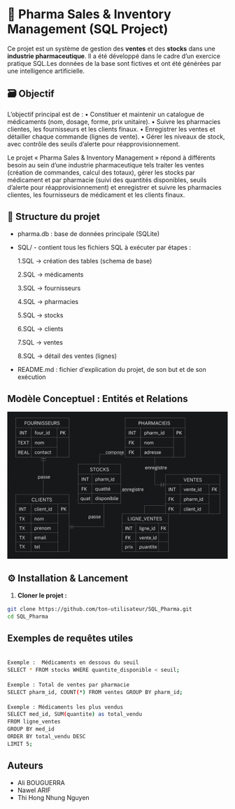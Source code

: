 # 💊 Pharma Sales & Inventory Management (SQL Project)

Ce projet est un système de gestion des **ventes** et des **stocks** dans une **industrie pharmaceutique**. Il a été développé dans le cadre d’un exercice pratique SQL.Les données de la base sont fictives et ont été générées par une intelligence artificielle.

## 🗃️ Objectif

L’objectif principal est de :
    • Constituer et maintenir un catalogue de médicaments (nom, dosage, forme, prix unitaire).
    • Suivre les pharmacies clientes, les fournisseurs et les clients finaux.
    • Enregistrer les ventes et détailler chaque commande (lignes de vente).
    • Gérer les niveaux de stock, avec contrôle des seuils d’alerte pour réapprovisionnement.

Le projet « Pharma Sales & Inventory Management » répond à différents besoin au sein d’une industrie pharmaceutique tels traiter les ventes (création de commandes, calcul des totaux), gérer les stocks par médicament et par pharmacie (suivi des quantités disponibles, seuils d’alerte pour réapprovisionnement) et enregistrer et suivre les pharmacies clientes, les fournisseurs de médicament et les clients finaux.

## 📁 Structure du projet

- pharma.db : base de données principale (SQLite)

- SQL/ - contient tous les fichiers SQL à exécuter par étapes :

  1.SQL → création des tables (schema de base)

  2.SQL → médicaments

  3.SQL → fournisseurs

  4.SQL → pharmacies

  5.SQL → stocks
  
  6.SQL → clients

  7.SQL → ventes

  8.SQL → détail des ventes (lignes)

- README.md : fichier d'explication du projet, de son but et de son exécution

## Modèle Conceptuel : Entités et Relations

![](D-E-R.png)



## ⚙️ Installation & Lancement

1. **Cloner le projet :**

```bash
git clone https://github.com/ton-utilisateur/SQL_Pharma.git
cd SQL_Pharma
```


## Exemples de requêtes utiles

```bash

Exemple :  Médicaments en dessous du seuil
SELECT * FROM stocks WHERE quantite_disponible < seuil;

Exemple : Total de ventes par pharmacie
SELECT pharm_id, COUNT(*) FROM ventes GROUP BY pharm_id;

Exemple : Médicaments les plus vendus
SELECT med_id, SUM(quantite) as total_vendu
FROM ligne_ventes
GROUP BY med_id
ORDER BY total_vendu DESC
LIMIT 5;

```

## Auteurs

- Ali BOUGUERRA
- Nawel ARIF
- Thi Hong Nhung Nguyen 








